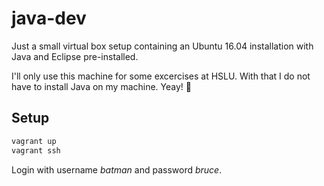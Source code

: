 # java-dev

Just a small virtual box setup containing an Ubuntu 16.04 installation with Java
and Eclipse pre-installed.

I'll only use this machine for some excercises at HSLU. With that I do not have to install Java
on my machine. Yeay! :tada:

## Setup

```bash
vagrant up
vagrant ssh
```

Login with username *batman* and password *bruce*.
